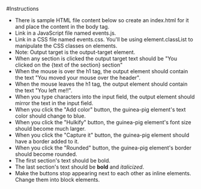 #Instructions

* There is sample HTML file content below so create an index.html for it and place the content in the body tag.
* Link in a JavaScript file named events.js.
* Link in a CSS file named events.css. You'll be using element.classList to manipulate the CSS classes on elements.
* Note: Output target is the output-target element.
* When any section is clicked the output target text should be "You clicked on the {text of the section} section"
* When the mouse is over the h1 tag, the output element should contain the text "You moved your mouse over the header".
* When the mouse leaves the h1 tag, the output element should contain the text "You left me!!".
* When you type characters into the input field, the output element should mirror the text in the input field.
* When you click the "Add color" button, the guinea-pig element's text color should change to blue.
* When you click the "Hulkify" button, the guinea-pig element's font size should become much larger.
* When you click the "Capture it" button, the guinea-pig element should have a border added to it.
* When you click the "Rounded" button, the guinea-pig element's border should become rounded.
* The first section's text should be bold.
* The last section's text should be **bold** and *italicized*.
* Make the buttons stop appearing next to each other as inline elements. Change them into block elements.